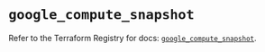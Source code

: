 # `google_compute_snapshot`

Refer to the Terraform Registry for docs: [`google_compute_snapshot`](https://registry.terraform.io/providers/hashicorp/google/6.13.0/docs/resources/compute_snapshot).
